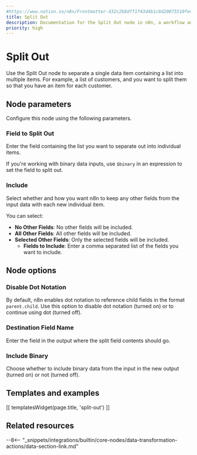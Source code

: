 ```yaml
---
#https://www.notion.so/n8n/Frontmatter-432c2b8dff1f43d4b1c8d20075510fe4
title: Split Out
description: Documentation for the Split Out node in n8n, a workflow automation platform. Includes guidance on usage, and links to examples.
priority: high
---
```


# Split Out

Use the Split Out node to separate a single data item containing a list into multiple items. For example, a list of customers, and you want to split them so that you have an item for each customer.

## Node parameters

Configure this node using the following parameters.

### Field to Split Out

Enter the field containing the list you want to separate out into individual items.

If you're working with binary data inputs, use `$binary` in an expression to set the field to split out.

### Include

Select whether and how you want n8n to keep any other fields from the input data with each new individual item.

You can select:

* **No Other Fields**: No other fields will be included.
* **All Other Fields**: All other fields will be included.
* **Selected Other Fields**: Only the selected fields will be included.
    * **Fields to Include**: Enter a comma separated list of the fields you want to include.

## Node options

### Disable Dot Notation

By default, n8n enables dot notation to reference child fields in the format `parent.child`. Use this option to disable dot notation (turned on) or to continue using dot (turned off).

### Destination Field Name

Enter the field in the output where the split field contents should go.

### Include Binary

Choose whether to include binary data from the input in the new output (turned on) or not (turned off).

## Templates and examples

<!-- see https://www.notion.so/n8n/Pull-in-templates-for-the-integrations-pages-37c716837b804d30a33b47475f6e3780 -->
[[ templatesWidget(page.title, 'split-out') ]]

## Related resources

--8<-- "_snippets/integrations/builtin/core-nodes/data-transformation-actions/data-section-link.md"

